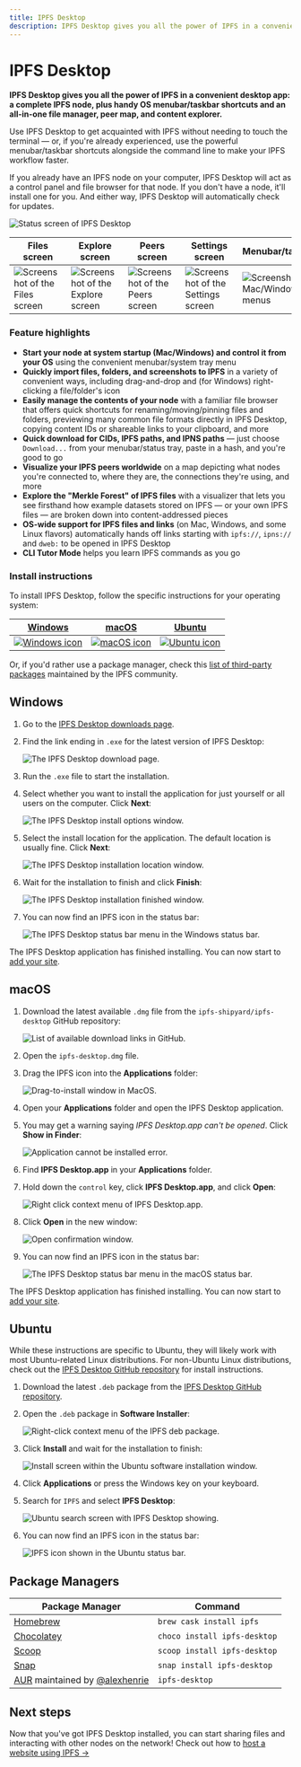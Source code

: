 ```yaml
---
title: IPFS Desktop
description: IPFS Desktop gives you all the power of IPFS in a convenient desktop app - a complete IPFS node, plus handy OS menu shortcuts and an all-in-one file manager, peer map, and content explorer.
---
```


# IPFS Desktop

**IPFS Desktop gives you all the power of IPFS in a convenient desktop app: a complete IPFS node, plus handy OS menubar/taskbar shortcuts and an all-in-one file manager, peer map, and content explorer.**

Use IPFS Desktop to get acquainted with IPFS without needing to touch the terminal — or, if you're already experienced, use the powerful menubar/taskbar shortcuts alongside the command line to make your IPFS workflow faster. 

If you already have an IPFS node on your computer, IPFS Desktop will act as a control panel and file browser for that node. If you don't have a node, it'll install one for you. And either way, IPFS Desktop will automatically check for updates.

![Status screen of IPFS Desktop](./images/ipfs-desktop/desktop-status.png)

| Files screen | Explore screen | Peers screen | Settings screen | Menubar/taskbar |
|-------|---------|-------|----------|------|
| ![Screenshot of the Files screen](./images/ipfs-desktop/desktop-files.png) | ![Screenshot of the Explore screen](./images/ipfs-desktop/desktop-explore.png) | ![Screenshot of the Peers screen](./images/ipfs-desktop/desktop-peers.png) | ![Screenshot of the Settings screen](./images/ipfs-desktop/desktop-settings.png) | ![Screenshot of Mac/Windows menus](./images/ipfs-desktop/desktop-menubar-taskbar.png) |

### Feature highlights
- **Start your node at system startup (Mac/Windows) and control it from your OS** using the convenient menubar/system tray menu
- **Quickly import files, folders, and screenshots to IPFS** in a variety of convenient ways, including drag-and-drop and (for Windows) right-clicking a file/folder's icon
- **Easily manage the contents of your node** with a familiar file browser that offers quick shortcuts for renaming/moving/pinning files and folders, previewing many common file formats directly in IPFS Desktop, copying content IDs or shareable links to your clipboard, and more
- **Quick download for CIDs, IPFS paths, and IPNS paths** — just choose `Download...` from your menubar/status tray, paste in a hash, and you're good to go
- **Visualize your IPFS peers worldwide** on a map depicting what nodes you're connected to, where they are, the connections they're using, and more
- **Explore the "Merkle Forest" of IPFS files** with a visualizer that lets you see firsthand how example datasets stored on IPFS — or your own IPFS files — are broken down into content-addressed pieces
- **OS-wide support for IPFS files and links** (on Mac, Windows, and some Linux flavors) automatically hands off links starting with `ipfs://`, `ipns://` and `dweb:` to be opened in IPFS Desktop
- **CLI Tutor Mode** helps you learn IPFS commands as you go

### Install instructions
To install IPFS Desktop, follow the specific instructions for your operating system:

| [Windows](#windows)                                                 | [macOS](#macos)                                               | [Ubuntu](#Ubuntu)                                                |
| ------------------------------------------------------------------- | ------------------------------------------------------------- | ---------------------------------------------------------------- |
| [![Windows icon](./images/ipfs-desktop/windows-icon.png)](#windows) | [![macOS icon](./images/ipfs-desktop/apple-icon.png)](#macos) | [![Ubuntu icon](./images/ipfs-desktop/ubuntu-icon.png)](#ubuntu) |

Or, if you'd rather use a package manager, check this [list of third-party packages](#package-managers) maintained by the IPFS community.

## Windows

1. Go to the [IPFS Desktop downloads page](https://github.com/ipfs-shipyard/ipfs-desktop/releases).
2. Find the link ending in `.exe` for the latest version of IPFS Desktop:

   ![The IPFS Desktop download page.](./images/ipfs-desktop/install-windows-download-exe-page.png)

3. Run the `.exe` file to start the installation.
4. Select whether you want to install the application for just yourself or all users on the computer. Click **Next**:

   ![The IPFS Desktop install options window.](./images/ipfs-desktop/install-windows-install-options.png)

5. Select the install location for the application. The default location is usually fine. Click **Next**:

   ![The IPFS Desktop installation location window.](./images/ipfs-desktop/install-windows-install-location.png)

6. Wait for the installation to finish and click **Finish**:

   ![The IPFS Desktop installation finished window.](./images/ipfs-desktop/install-windows-install-finish.png)

7. You can now find an IPFS icon in the status bar:

   ![The IPFS Desktop status bar menu in the Windows status bar.](./images/ipfs-desktop/install-windows-ipfs-desktop-status-bar.png)

The IPFS Desktop application has finished installing. You can now start to [add your site](#add-your-site).

## macOS

1. Download the latest available `.dmg` file from the `ipfs-shipyard/ipfs-desktop` GitHub repository:

   ![List of available download links in GitHub.](./images/ipfs-desktop/install-macos-dmg-file-link.png)

2. Open the `ipfs-desktop.dmg` file.
3. Drag the IPFS icon into the **Applications** folder:

   ![Drag-to-install window in MacOS.](./images/ipfs-desktop/install-macos-drag-ipfs-drag.png)

4. Open your **Applications** folder and open the IPFS Desktop application.
5. You may get a warning saying _IPFS Desktop.app can't be opened_. Click **Show in Finder**:

   ![Application cannot be installed error.](./images/ipfs-desktop/install-macos-ipfs-cannot-be-opened.png)

6. Find **IPFS Desktop.app** in your **Applications** folder.
7. Hold down the `control` key, click **IPFS Desktop.app**, and click **Open**:

   ![Right click context menu of IPFS Desktop.app.](./images/ipfs-desktop/install-macos-force-open.png)

8. Click **Open** in the new window:

   ![Open confirmation window.](./images/ipfs-desktop/install-macos-open-confirmation.png)

9. You can now find an IPFS icon in the status bar:

   ![The IPFS Desktop status bar menu in the macOS status bar.](./images/ipfs-desktop/install-macos-ipfs-desktop-status-bar.png)

The IPFS Desktop application has finished installing. You can now start to [add your site](#add-your-site).

## Ubuntu

While these instructions are specific to Ubuntu, they will likely work with most Ubuntu-related Linux distributions. For non-Ubuntu Linux distributions, check out the [IPFS Desktop GitHub repository](https://github.com/ipfs-shipyard/ipfs-desktop#install) for install instructions.

1. Download the latest `.deb` package from the [IPFS Desktop GitHub repository](https://github.com/ipfs-shipyard/ipfs-desktop#install).
1. Open the `.deb` package in **Software Installer**:

   ![Right-click context menu of the IPFS deb package.](./images/ipfs-desktop/install-ubuntu-software-install.png)

1. Click **Install** and wait for the installation to finish:

   ![Install screen within the Ubuntu software installation window.](./images/ipfs-desktop/install-ubuntu-install.png)

1. Click **Applications** or press the Windows key on your keyboard.
1. Search for `IPFS` and select **IPFS Desktop**:

   ![Ubuntu search screen with IPFS Desktop showing.](./images/ipfs-desktop/install-ubuntu-search-window.png)

1. You can now find an IPFS icon in the status bar:

   ![IPFS icon shown in the Ubuntu status bar.](./images/ipfs-desktop/install-ubuntu-ipfs-running-status-bar.png)

## Package Managers

| Package Manager                                                                                                    | Command                      |
| ------------------------------------------------------------------------------------------------------------------ | ---------------------------- |
| [Homebrew](https://formulae.brew.sh/cask/ipfs/)                                                                    | `brew cask install ipfs`     |
| [Chocolatey](https://chocolatey.org/packages/ipfs-desktop)                                                         | `choco install ipfs-desktop` |
| [Scoop](https://github.com/lukesampson/scoop-extras/blob/master/bucket/ipfs-desktop.json)                          | `scoop install ipfs-desktop` |
| [Snap](https://snapcraft.io/ipfs-desktop)                                                                          | `snap install ipfs-desktop`  |
| [AUR](https://aur.archlinux.org/packages/ipfs-desktop/) maintained by [@alexhenrie](https://github.com/alexhenrie) | `ipfs-desktop`               |

## Next steps

Now that you've got IPFS Desktop installed, you can start sharing files and interacting with other nodes on the network! Check out how to [host a website using IPFS →](/how-to/websites-on-ipfs/single-page-website/)
